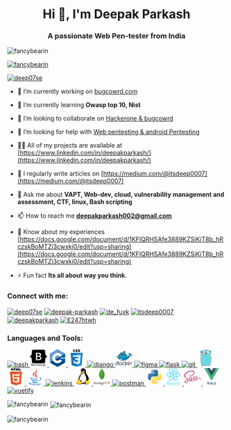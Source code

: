 <h1 align="center">Hi 👋, I'm Deepak Parkash</h1>
<h3 align="center">A passionate Web Pen-tester from India</h3>

<p align="left"> <img src="https://komarev.com/ghpvc/?username=fancybearin&label=Profile%20views&color=0e75b6&style=flat" alt="fancybearin" /> </p>

<p align="left"> <a href="https://github.com/ryo-ma/github-profile-trophy"><img src="https://github-profile-trophy.vercel.app/?username=fancybearin" alt="fancybearin" /></a> </p>

<p align="left"> <a href="https://twitter.com/deep07se" target="blank"><img src="https://img.shields.io/twitter/follow/deep07se?logo=twitter&style=for-the-badge" alt="deep07se" /></a> </p>

- 🔭 I’m currently working on [bugcowrd.com](https://bugcrowd.com/PB26Deepak)

- 🌱 I’m currently learning **Owasp top 10, Nist**

- 👯 I’m looking to collaborate on [Hackerone & bugcowrd](https://hackerone.com/pb26uk?type=admin)

- 🤝 I’m looking for help with [Web pentesting & android Pentesting](https://discord.gg/E247htwh)

- 👨‍💻 All of my projects are available at [https://www.linkedin.com/in/deepakparkash/](https://www.linkedin.com/in/deepakparkash/)

- 📝 I regularly write articles on [https://medium.com/@itsdeep0007](https://medium.com/@itsdeep0007)

- 💬 Ask me about **VAPT, Web-dev, cloud, vulnerability management and assessment, CTF, linux, Bash scripting**

- 📫 How to reach me **deepakparkash002@gmail.com**

- 📄 Know about my experiences [https://docs.google.com/document/d/1KFlQRHSAfe3889KZSiKiT8b_hRczskBoMTZi3cwxki0/edit?usp=sharing](https://docs.google.com/document/d/1KFlQRHSAfe3889KZSiKiT8b_hRczskBoMTZi3cwxki0/edit?usp=sharing)

- ⚡ Fun fact **Its all about way you think.**

<h3 align="left">Connect with me:</h3>
<p align="left">
<a href="https://twitter.com/deep07se" target="blank"><img align="center" src="https://raw.githubusercontent.com/rahuldkjain/github-profile-readme-generator/master/src/images/icons/Social/twitter.svg" alt="deep07se" height="30" width="40" /></a>
<a href="https://linkedin.com/in/deepak-parkash" target="blank"><img align="center" src="https://raw.githubusercontent.com/rahuldkjain/github-profile-readme-generator/master/src/images/icons/Social/linked-in-alt.svg" alt="deepak-parkash" height="30" width="40" /></a>
<a href="https://instagram.com/de_fuxk" target="blank"><img align="center" src="https://raw.githubusercontent.com/rahuldkjain/github-profile-readme-generator/master/src/images/icons/Social/instagram.svg" alt="de_fuxk" height="30" width="40" /></a>
<a href="https://medium.com/itsdeep0007" target="blank"><img align="center" src="https://raw.githubusercontent.com/rahuldkjain/github-profile-readme-generator/master/src/images/icons/Social/medium.svg" alt="itsdeep0007" height="30" width="40" /></a>
<a href="https://www.hackerrank.com/deepakparkash" target="blank"><img align="center" src="https://raw.githubusercontent.com/rahuldkjain/github-profile-readme-generator/master/src/images/icons/Social/hackerrank.svg" alt="deepakparkash" height="30" width="40" /></a>
<a href="https://discord.gg/E247htwh" target="blank"><img align="center" src="https://raw.githubusercontent.com/rahuldkjain/github-profile-readme-generator/master/src/images/icons/Social/discord.svg" alt="E247htwh" height="30" width="40" /></a>
</p>

<h3 align="left">Languages and Tools:</h3>
<p align="left"> <a href="https://www.gnu.org/software/bash/" target="_blank" rel="noreferrer"> <img src="https://www.vectorlogo.zone/logos/gnu_bash/gnu_bash-icon.svg" alt="bash" width="40" height="40"/> </a> <a href="https://getbootstrap.com" target="_blank" rel="noreferrer"> <img src="https://raw.githubusercontent.com/devicons/devicon/master/icons/bootstrap/bootstrap-plain-wordmark.svg" alt="bootstrap" width="40" height="40"/> </a> <a href="https://www.w3schools.com/cpp/" target="_blank" rel="noreferrer"> <img src="https://raw.githubusercontent.com/devicons/devicon/master/icons/cplusplus/cplusplus-original.svg" alt="cplusplus" width="40" height="40"/> </a> <a href="https://www.w3schools.com/css/" target="_blank" rel="noreferrer"> <img src="https://raw.githubusercontent.com/devicons/devicon/master/icons/css3/css3-original-wordmark.svg" alt="css3" width="40" height="40"/> </a> <a href="https://www.djangoproject.com/" target="_blank" rel="noreferrer"> <img src="https://cdn.worldvectorlogo.com/logos/django.svg" alt="django" width="40" height="40"/> </a> <a href="https://www.docker.com/" target="_blank" rel="noreferrer"> <img src="https://raw.githubusercontent.com/devicons/devicon/master/icons/docker/docker-original-wordmark.svg" alt="docker" width="40" height="40"/> </a> <a href="https://www.figma.com/" target="_blank" rel="noreferrer"> <img src="https://www.vectorlogo.zone/logos/figma/figma-icon.svg" alt="figma" width="40" height="40"/> </a> <a href="https://flask.palletsprojects.com/" target="_blank" rel="noreferrer"> <img src="https://www.vectorlogo.zone/logos/pocoo_flask/pocoo_flask-icon.svg" alt="flask" width="40" height="40"/> </a> <a href="https://git-scm.com/" target="_blank" rel="noreferrer"> <img src="https://www.vectorlogo.zone/logos/git-scm/git-scm-icon.svg" alt="git" width="40" height="40"/> </a> <a href="https://golang.org" target="_blank" rel="noreferrer"> <img src="https://raw.githubusercontent.com/devicons/devicon/master/icons/go/go-original.svg" alt="go" width="40" height="40"/> </a> <a href="https://www.w3.org/html/" target="_blank" rel="noreferrer"> <img src="https://raw.githubusercontent.com/devicons/devicon/master/icons/html5/html5-original-wordmark.svg" alt="html5" width="40" height="40"/> </a> <a href="https://www.java.com" target="_blank" rel="noreferrer"> <img src="https://raw.githubusercontent.com/devicons/devicon/master/icons/java/java-original.svg" alt="java" width="40" height="40"/> </a> <a href="https://www.jenkins.io" target="_blank" rel="noreferrer"> <img src="https://www.vectorlogo.zone/logos/jenkins/jenkins-icon.svg" alt="jenkins" width="40" height="40"/> </a> <a href="https://www.linux.org/" target="_blank" rel="noreferrer"> <img src="https://raw.githubusercontent.com/devicons/devicon/master/icons/linux/linux-original.svg" alt="linux" width="40" height="40"/> </a> <a href="https://www.mongodb.com/" target="_blank" rel="noreferrer"> <img src="https://raw.githubusercontent.com/devicons/devicon/master/icons/mongodb/mongodb-original-wordmark.svg" alt="mongodb" width="40" height="40"/> </a> <a href="https://postman.com" target="_blank" rel="noreferrer"> <img src="https://www.vectorlogo.zone/logos/getpostman/getpostman-icon.svg" alt="postman" width="40" height="40"/> </a> <a href="https://www.python.org" target="_blank" rel="noreferrer"> <img src="https://raw.githubusercontent.com/devicons/devicon/master/icons/python/python-original.svg" alt="python" width="40" height="40"/> </a> <a href="https://reactjs.org/" target="_blank" rel="noreferrer"> <img src="https://raw.githubusercontent.com/devicons/devicon/master/icons/react/react-original-wordmark.svg" alt="react" width="40" height="40"/> </a> <a href="https://sass-lang.com" target="_blank" rel="noreferrer"> <img src="https://raw.githubusercontent.com/devicons/devicon/master/icons/sass/sass-original.svg" alt="sass" width="40" height="40"/> </a> <a href="https://vuejs.org/" target="_blank" rel="noreferrer"> <img src="https://raw.githubusercontent.com/devicons/devicon/master/icons/vuejs/vuejs-original-wordmark.svg" alt="vuejs" width="40" height="40"/> </a> <a href="https://vuetifyjs.com/en/" target="_blank" rel="noreferrer"> <img src="https://bestofjs.org/logos/vuetify.svg" alt="vuetify" width="40" height="40"/> </a> </p>

<p><img align="left" src="https://github-readme-stats.vercel.app/api/top-langs?username=fancybearin&show_icons=true&locale=en&layout=compact" alt="fancybearin" /></p>

<p>&nbsp;<img align="center" src="https://github-readme-stats.vercel.app/api?username=fancybearin&show_icons=true&locale=en" alt="fancybearin" /></p>

<p><img align="center" src="https://github-readme-streak-stats.herokuapp.com/?user=fancybearin&" alt="fancybearin" /></p>
